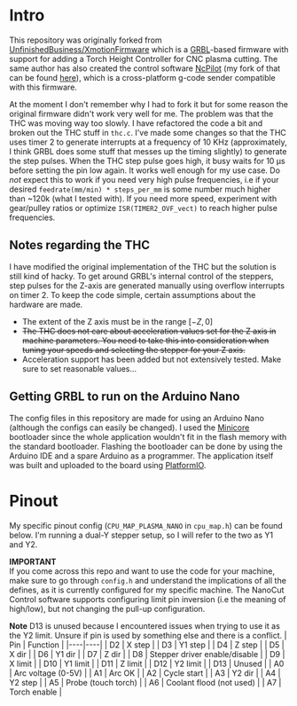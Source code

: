 # Intro
This repository was originally forked from
[UnfinishedBusiness/XmotionFirmware](https://github.com/UnfinishedBusiness/XmotionFirmware)
which is a [GRBL](https://github.com/grbl/grbl)-based firmware with support for
adding a Torch Height Controller for CNC plasma cutting. The same author has
also created the control software [NcPilot](https://github.com/UnfinishedBusiness/ncPilot)
(my fork of that can be found [here](https://github.com/gfx-jonte/nanocut-control)),
which is a cross-platform g-code sender compatible with this firmware.

At the moment I don't remember why I had to fork it but for some reason the
original firmware didn't work very well for me. The problem was that the THC
was moving way too slowly. I have refactored the code a bit and broken out the
THC stuff in `thc.c`. I've made some changes so that the THC uses timer 2 to
generate interrupts at a frequency of 10 KHz (approximately, I think GRBL does
some stuff that messes up the timing slightly) to generate the step pulses.
When the THC step pulse goes high, it busy waits for 10 &mu;s before setting the
pin low again. It works well enough for my use case. Do _not_ expect this to
work if you need very high pulse frequencies, i.e if your desired
`feedrate(mm/min) * steps_per_mm` is some number much higher than ~120k (what
I tested with). If you need more speed, experiment with gear/pulley ratios or
optimize `ISR(TIMER2_OVF_vect)` to reach higher pulse frequencies.

## Notes regarding the THC
I have modified the original implementation of the THC but the solution is still
kind of hacky. To get around GRBL's internal control of the steppers, step
pulses for the Z-axis are generated manually using overflow interrupts on timer 2.
To keep the code simple, certain assumptions about the hardware are made.

- The extent of the Z axis must be in the range $[-Z,0]$
- ~~The THC does not care about acceleration values set for the Z axis in machine
parameters. You need to take this into consideration when tuning your speeds and
selecting the stepper for your Z axis.~~
- Acceleration support has been added but not extensively tested. Make sure to set
reasonable values...


## Getting GRBL to run on the Arduino Nano
The config files in this repository are made for using an Arduino Nano
(although the configs can easily be changed). I used the [Minicore](https://github.com/MCUdude/MiniCore)
bootloader since the whole application wouldn't fit in the flash memory with
the standard bootloader. Flashing the bootloader can be done by using the
Arduino IDE and a spare Arduino as a programmer. The application itself was
built and uploaded to the board using [PlatformIO](https://platformio.org/).

# Pinout
My specific pinout config (`CPU_MAP_PLASMA_NANO` in `cpu_map.h`) can be found below. I'm running a dual-Y stepper setup, so I will refer to the two as Y1 and Y2. 

**IMPORTANT**\
If you come across this repo and want to use the code for your machine, make sure to go through `config.h` and understand the implications of all the defines, as it is currently configured for my specific machine. The NanoCut Control software supports configuring limit pin inversion (i.e the meaning of high/low), but not changing the pull-up configuration. 

**Note** D13 is unused because I encountered issues when trying to use it as the Y2 limit. Unsure if pin is used by something else and there is a conflict.
| Pin | Function |
|----|----|
| D2 | X step |
| D3 | Y1 step |
| D4 | Z step |
| D5 | X dir |
| D6 | Y1 dir |
| D7 | Z dir |
| D8 | Stepper driver enable/disable |
| D9 | X limit |
| D10 | Y1 limit |
| D11 | Z limit |
| D12 | Y2 limit |
| D13 | Unused |
| A0 | Arc voltage (0-5V) |
| A1 | Arc OK |
| A2 | Cycle start |
| A3 | Y2 dir |
| A4 | Y2 step |
| A5 | Probe (touch torch) |
| A6 | Coolant flood (not used) |
| A7 | Torch enable |
